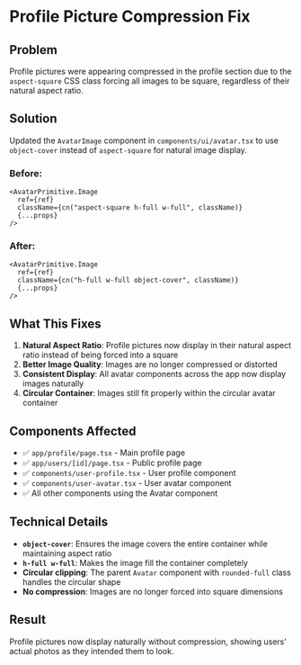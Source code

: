 # Profile Picture Compression Fix

## Problem

Profile pictures were appearing compressed in the profile section due to the `aspect-square` CSS class forcing all images to be square, regardless of their natural aspect ratio.

## Solution

Updated the `AvatarImage` component in `components/ui/avatar.tsx` to use `object-cover` instead of `aspect-square` for natural image display.

### Before:

```tsx
<AvatarPrimitive.Image
  ref={ref}
  className={cn("aspect-square h-full w-full", className)}
  {...props}
/>
```

### After:

```tsx
<AvatarPrimitive.Image
  ref={ref}
  className={cn("h-full w-full object-cover", className)}
  {...props}
/>
```

## What This Fixes

1. **Natural Aspect Ratio**: Profile pictures now display in their natural aspect ratio instead of being forced into a square
2. **Better Image Quality**: Images are no longer compressed or distorted
3. **Consistent Display**: All avatar components across the app now display images naturally
4. **Circular Container**: Images still fit properly within the circular avatar container

## Components Affected

- ✅ `app/profile/page.tsx` - Main profile page
- ✅ `app/users/[id]/page.tsx` - Public profile page
- ✅ `components/user-profile.tsx` - User profile component
- ✅ `components/user-avatar.tsx` - User avatar component
- ✅ All other components using the Avatar component

## Technical Details

- **`object-cover`**: Ensures the image covers the entire container while maintaining aspect ratio
- **`h-full w-full`**: Makes the image fill the container completely
- **Circular clipping**: The parent `Avatar` component with `rounded-full` class handles the circular shape
- **No compression**: Images are no longer forced into square dimensions

## Result

Profile pictures now display naturally without compression, showing users' actual photos as they intended them to look.
